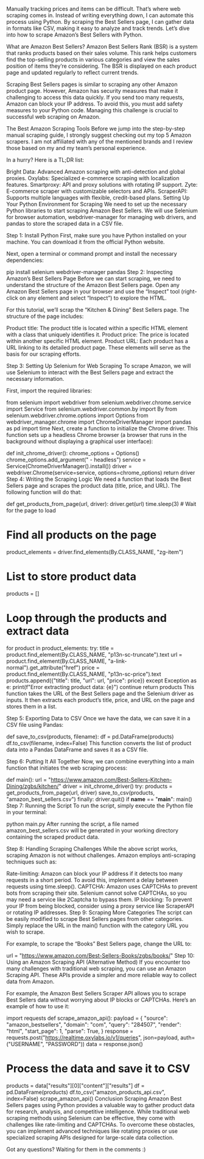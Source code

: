 Manually tracking prices and items can be difficult. That’s where web scraping comes in. Instead of writing everything down, I can automate this process using Python. By scraping the Best Sellers page, I can gather data in formats like CSV, making it easy to analyze and track trends. Let’s dive into how to scrape Amazon’s Best Sellers with Python.

What are Amazon Best Sellers?
Amazon Best Sellers Rank (BSR) is a system that ranks products based on their sales volume. This rank helps customers find the top-selling products in various categories and view the sales position of items they’re considering. The BSR is displayed on each product page and updated regularly to reflect current trends.

Scraping Best Sellers pages is similar to scraping any other Amazon product page. However, Amazon has security measures that make it challenging to access this data quickly. If you send too many requests, Amazon can block your IP address. To avoid this, you must add safety measures to your Python code. Managing this challenge is crucial to successful web scraping on Amazon.

The Best Amazon Scraping Tools
Before we jump into the step-by-step manual scraping guide, I strongly suggest checking out my top 5 Amazon scrapers. I am not affiliated with any of the mentioned brands and I review those based on my and my team’s personal experience.

In a hurry? Here is a TL;DR list:

Bright Data: Advanced Amazon scraping with anti-detection and global proxies.
Oxylabs: Specialized e-commerce scraping with localization features.
Smartproxy: API and proxy solutions with rotating IP support.
Zyte: E-commerce scraper with customizable selectors and APIs.
ScraperAPI: Supports multiple languages with flexible, credit-based plans.
Setting Up Your Python Environment for Scraping
We need to set up the necessary Python libraries to start scraping Amazon Best Sellers. We will use Selenium for browser automation, webdriver-manager for managing web drivers, and pandas to store the scraped data in a CSV file.

Step 1: Install Python
First, make sure you have Python installed on your machine. You can download it from the official Python website.

Next, open a terminal or command prompt and install the necessary dependencies:

pip install selenium webdriver-manager pandas
Step 2: Inspecting Amazon’s Best Sellers Page
Before we can start scraping, we need to understand the structure of the Amazon Best Sellers page. Open any Amazon Best Sellers page in your browser and use the “Inspect” tool (right-click on any element and select “Inspect”) to explore the HTML.

For this tutorial, we’ll scrap the “Kitchen & Dining” Best Sellers page. The structure of the page includes:

Product title: The product title is located within a specific HTML element with a class that uniquely identifies it.
Product price: The price is located within another specific HTML element.
Product URL: Each product has a URL linking to its detailed product page.
These elements will serve as the basis for our scraping efforts.

Step 3: Setting Up Selenium for Web Scraping
To scrape Amazon, we will use Selenium to interact with the Best Sellers page and extract the necessary information.

First, import the required libraries:

from selenium import webdriver
from selenium.webdriver.chrome.service import Service
from selenium.webdriver.common.by import By
from selenium.webdriver.chrome.options import Options
from webdriver_manager.chrome import ChromeDriverManager
import pandas as pd
import time
Next, create a function to initialize the Chrome driver. This function sets up a headless Chrome browser (a browser that runs in the background without displaying a graphical user interface):

def init_chrome_driver():
chrome_options = Options()
chrome_options.add_argument(" - headless")
service = Service(ChromeDriverManager().install())
driver = webdriver.Chrome(service=service, options=chrome_options)
return driver
Step 4: Writing the Scraping Logic
We need a function that loads the Best Sellers page and scrapes the product data (title, price, and URL). The following function will do that:

def get_products_from_page(url, driver):
driver.get(url)
time.sleep(3) # Wait for the page to load
# Find all products on the page
product_elements = driver.find_elements(By.CLASS_NAME, "zg-item")
# List to store product data
products = []
# Loop through the products and extract data
for product in product_elements:
try:
title = product.find_element(By.CLASS_NAME, "p13n-sc-truncate").text
url = product.find_element(By.CLASS_NAME, "a-link-normal").get_attribute("href")
price = product.find_element(By.CLASS_NAME, "p13n-sc-price").text
products.append({"title": title, "url": url, "price": price})
except Exception as e:
print(f"Error extracting product data: {e}")
continue
return products
This function takes the URL of the Best Sellers page and the Selenium driver as inputs. It then extracts each product’s title, price, and URL on the page and stores them in a list.

Step 5: Exporting Data to CSV
Once we have the data, we can save it in a CSV file using Pandas:

def save_to_csv(products, filename):
df = pd.DataFrame(products)
df.to_csv(filename, index=False)
This function converts the list of product data into a Pandas DataFrame and saves it as a CSV file.

Step 6: Putting It All Together
Now, we can combine everything into a main function that initiates the web scraping process:

def main():
url = "https://www.amazon.com/Best-Sellers-Kitchen-Dining/zgbs/kitchen/"
driver = init_chrome_driver()
try:
products = get_products_from_page(url, driver)
save_to_csv(products, "amazon_best_sellers.csv")
finally:
driver.quit()
if __name__ == "__main__":
main()
Step 7: Running the Script
To run the script, simply execute the Python file in your terminal:

python main.py
After running the script, a file named amazon_best_sellers.csv will be generated in your working directory containing the scraped product data.

Step 8: Handling Scraping Challenges
While the above script works, scraping Amazon is not without challenges. Amazon employs anti-scraping techniques such as:

Rate-limiting: Amazon can block your IP address if it detects too many requests in a short period. To avoid this, implement a delay between requests using time.sleep().
CAPTCHA: Amazon uses CAPTCHAs to prevent bots from scraping their site. Selenium cannot solve CAPTCHAs, so you may need a service like 2Captcha to bypass them.
IP blocking: To prevent your IP from being blocked, consider using a proxy service like ScraperAPI or rotating IP addresses.
Step 9: Scraping More Categories
The script can be easily modified to scrape Best Sellers pages from other categories. Simply replace the URL in the main() function with the category URL you wish to scrape.

For example, to scrape the “Books” Best Sellers page, change the URL to:

url = "https://www.amazon.com/Best-Sellers-Books/zgbs/books/"
Step 10: Using an Amazon Scraping API (Alternative Method)
If you encounter too many challenges with traditional web scraping, you can use an Amazon Scraping API. These APIs provide a simpler and more reliable way to collect data from Amazon.

For example, the Amazon Best Sellers Scraper API allows you to scrape Best Sellers data without worrying about IP blocks or CAPTCHAs. Here’s an example of how to use it:

import requests
def scrape_amazon_api():
payload = {
"source": "amazon_bestsellers",
"domain": "com",
"query": "284507",
"render": "html",
"start_page": 1,
"parse": True,
}
response = requests.post("https://realtime.oxylabs.io/v1/queries", json=payload, auth=("USERNAME", "PASSWORD"))
data = response.json()
# Process the data and save it to CSV
products = data["results"][0]["content"]["results"]
df = pd.DataFrame(products)
df.to_csv("amazon_products_api.csv", index=False)
scrape_amazon_api()
Conclusion
Scraping Amazon Best Sellers pages using Python provides a valuable way to gather product data for research, analysis, and competitive intelligence. While traditional web scraping methods using Selenium can be effective, they come with challenges like rate-limiting and CAPTCHAs. To overcome these obstacles, you can implement advanced techniques like rotating proxies or use specialized scraping APIs designed for large-scale data collection.

Got any questions? Waiting for them in the comments :)
